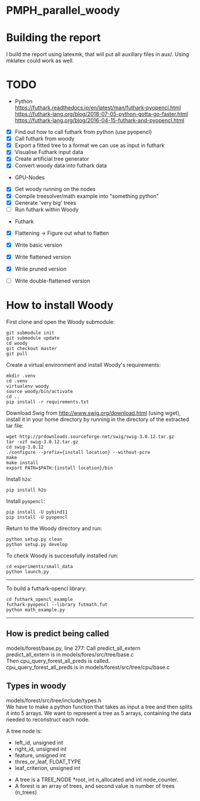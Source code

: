 # PMPH_parallel_woody

# Building the report
I build the report using latexmk, that will put all auxillary files in aux/.
Using mklatex could work as well.


# TODO
* Python  
https://futhark.readthedocs.io/en/latest/man/futhark-pyopencl.html  
https://futhark-lang.org/blog/2018-07-05-python-gotta-go-faster.html  
https://futhark-lang.org/blog/2016-04-15-futhark-and-pyopencl.html  
- [x] Find out how to call futhark from python (use pyopencl)
- [x] Call futhark from woody  
- [x] Export a fitted tree to a format we can use as input in futhark
- [x] Visualise Futhark input data
- [x] Create artificial tree generator
- [x] Convert woody data into futhark data
* GPU-Nodes  
- [x] Get woody running on the nodes
- [x] Compile treesolver/math example into "something python"  
- [x] Generate 'very big' trees
- [ ] Run futhark within Woody
* Futhark  
- [x] Flattening -> Figure out what to flatten
- [x] Write basic version
- [x] Write flattened version
- [x] Write pruned version
- [ ] Write double-flattened version


# How to install Woody

First clone and open the Woody submodule:

    git submodule init
    git submodule update
    cd woody
    git checkout master
    git pull

Create a virtual environment and install Woody's requirements:

    mkdir .venv
    cd .venv
    virtualenv woody
    source woody/bin/activate
    cd ..
    pip install -r requirements.txt

Download Swig from http://www.swig.org/download.html (using wget), install it in your home directory by running in the directory of the extracted tar file:

    wget http://prdownloads.sourceforge.net/swig/swig-3.0.12.tar.gz
    tar -xzf swig-3.0.12.tar.gz
    cd swig-3.0.12
    ./configure --prefix={install location} --without-pcre
    make
    make install
    export PATH=$PATH:{install location}/bin

Install `h2o`:

    pip install h2o

Install `pyopencl`:

    pip install -U pybind11
    pip install -U pyopencl

Return to the Woody directory and run:

    python setup.py clean
    python setup.py develop
    
To check Woody is successfully installed run:

    cd experiments/small_data
    python launch.py

-----------------

To build a futhark-opencl library:

    cd futhark_opencl_example
    futhark-pyopencl --library futmath.fut
    python math_example.py


-----------------

## How is predict being called
models/forest/base.py, line 277: Call predict_all_extern  
predict_all_extern is in models/fores/src/tree/base.c  
Then cpu_query_forest_all_preds is called.  
cpu_query_forest_all_preds is in models/forest/src/tree/cpu/base.c  

## Types in woody
models/forest/src/tree/include/types.h  
We have to make a python function that takes as input a tree and then splits it into 5 arrays. 
We want to represent a tree as 5 arrays, containing the data needed to reconstruct each node. 


A tree node is:
* left_id, unsigned int  
* right_id, unsigned int  
* feature,  unsigned int  
* thres_or_leaf, FLOAT_TYPE  
* leaf_criterion, unsigned int  



- A tree is a TREE_NODE *root, int n_allocated and int node_counter.  
- A forest is an array of trees, and second value is number of trees (n_trees)  

